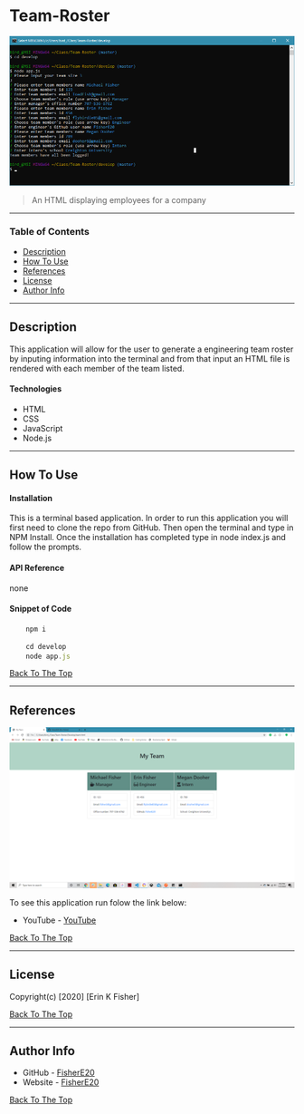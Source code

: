 # Team-Roster

![Team Roster](Images/screenShot.png)

>An HTML displaying employees for a company

---

### Table of Contents

* [Description](#description)
* [How To Use](#how-to-use)
* [References](#references)
* [License](#license)
* [Author Info](#author-info)

---

## Description
This application will allow for the user to generate a engineering team roster by inputing  information into the terminal and from that input an HTML file is rendered with each member of the team listed. 

#### Technologies

- HTML
- CSS
- JavaScript
- Node.js

---

## How To Use

#### Installation
This is a terminal based application. In order to run this application you will first need to clone the repo from GitHub. Then open the terminal and type in NPM Install. Once the installation has completed type in node index.js and follow the prompts.



#### API Reference
none

#### Snippet of Code
```node.js
    npm i
```
```node.js
    cd develop
    node app.js
```
[Back To The Top](#Team-Roster)

---

## References
![Team Roster](Images/team.png)

To see this application run folow the link below:
- YouTube - [YouTube](https://drive.google.com/file/d/16YJ2UuryzjKbAtF7jCbBZ3vTvFmppeBG/view)

[Back To The Top](#Team-Roster)

---

## License

Copyright(c) [2020] [Erin K Fisher]

[Back To The Top](#Team-Roster)

---

## Author Info

- GitHub - [FisherE20](https://github.com/FisherE20/Team-Roster)
- Website - [FisherE20](https://fishere20.github.io/Responsive-Portfolio/) 

[Back To The Top](#FisherE20)